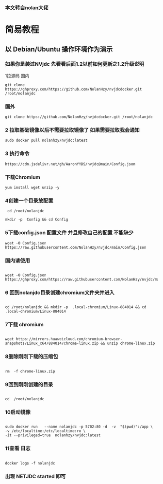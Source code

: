 ### 本文转自nolan大佬

# 简易教程

## 以 Debian/Ubuntu 操作环境作为演示

### 如果你是装过NVjdc 先看看后面1.2以前如何更新之1.2升级说明

1拉源码 国内
```
git clone https://ghproxy.com/https://github.com/NolanHzy/nvjdcdocker.git /root/nolanjdc
```

### 国外

```
git clone https://github.com/NolanHzy/nvjdcdocker.git /root/nolanjdc
```

### 2 拉取基础镜像以后不需要拉取镜像了 如果需要拉取我会通知
```
sudo docker pull nolanhzy/nvjdc:latest
```

### 3 执行命令

```
https://cdn.jsdelivr.net/gh/AaronYYDS/nvjdc@main/Config.json
```

### 下载Chromium

```
yum install wget unzip -y
```

### 4创建一个目录放配置

```
 cd /root/nolanjdc

mkdir -p  Config && cd Config

```

### 5下载config.json 配置文件 并且修改自己的配置 不能缺少

```
wget -O Config.json  https://raw.githubusercontent.com/NolanHzy/nvjdc/main/Config.json

```

### 国内请使用

```

wget -O Config.json   https://ghproxy.com/https://raw.githubusercontent.com/NolanHzy/nvjdc/main/Config.json

```

### 6 回到nolanjdc目录创建chromium文件夹并进入

```

cd /root/nolanjdc && mkdir -p  .local-chromium/Linux-884014 && cd .local-chromium/Linux-884014

```

### 7下载 chromium

```

wget https://mirrors.huaweicloud.com/chromium-browser-snapshots/Linux_x64/884014/chrome-linux.zip && unzip chrome-linux.zip

```

### 8删除刚刚下载的压缩包

```

rm  -f chrome-linux.zip

```

### 9回到刚刚创建的目录

```

cd  /root/nolanjdc

```

### 10启动镜像

```

sudo docker run   --name nolanjdc -p 5702:80 -d  -v  "$(pwd)":/app \
-v /etc/localtime:/etc/localtime:ro \
-it --privileged=true  nolanhzy/nvjdc:latest

```

### 11查看 日志

```

docker logs -f nolanjdc 

```

### 出现 NETJDC started 即可


